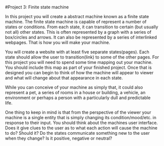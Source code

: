 #Project 3: Finite state machine

In this project you will create a abstract machine known as a finite state machine. The finite state machine is capable of represent a number of states or conditions. From each state, it can transition to certain (but usually not all) other states. This is often represented by a graph with a series of box/circles and arrows. It can also be represented by a series of interlinked webpages. That is how you will make your machine. 

You will create a website with at least five separate states(pages). Each state should allow the user to transition(link) to some of the other pages. For this project you will need to spend some time mapping out your machine. You should include this map as part of your finished project. Once that is designed you can begin to think of how the machine will appear to viewer and what will change about that appearance in each state.

While you can conceive of your machine as simply that, it could also represent a pet, a series of rooms in a house or building, a vehicle, an environment or perhaps a person with a particularly dull and predictable life.

One thing to keep in mind is that from the perspective of the viewer your machine is a single entity that is simply changing its condition/mood/etc. in response to their input. You should think about the machines user interface. Does it give clues to the user as to what each action will cause the machine to do? Should it? Do the states communicate something new to the user when they change? Is it positive, negative or neutral?
